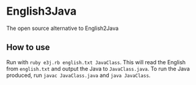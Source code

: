 # English3Java
The open source alternative to English2Java
## How to use
Run with `ruby e3j.rb english.txt JavaClass`. This will read the English from `english.txt` and output the Java to `JavaClass.java`. To run the Java produced, run `javac JavaClass.java` and `java JavaClass`.
